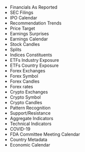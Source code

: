 - Financials As Reported
- SEC Filings
- IPO Calendar
- Recommendation Trends
- Price Target
- Earnings Surprises
- Earnings Calendar
- Stock Candles
- Splits
- Indices Constituents
- ETFs Industry Exposure
- ETFs Country Exposure
- Forex Exchanges
- Forex Symbol
- Forex Candles
- Forex rates
- Crypto Exchanges
- Crypto Symbol
- Crypto Candles
- Pattern Recognition
- Support/Resistance
- Aggregate Indicators
- Technical Indicators
- COVID-19
- FDA Committee Meeting Calendar
- Country Metadata
- Economic Calendar
